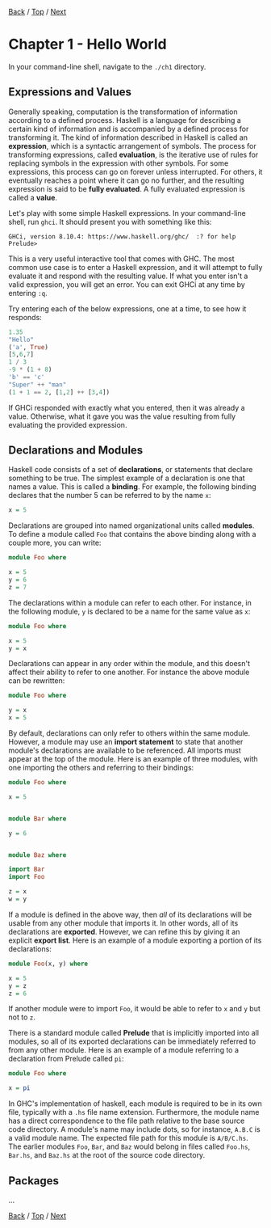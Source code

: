 [Back](README.md) / [Top](README.md) / [Next](Chapter2.md)

Chapter 1 - Hello World
=======================

In your command-line shell, navigate to the `./ch1` directory.

Expressions and Values
------

Generally speaking, computation is the transformation of information according to a defined process.
Haskell is a language for describing a certain kind of information and is accompanied by a defined
process for transforming it. The kind of information described in Haskell is called an **expression**,
which is a syntactic arrangement of symbols. The process for transforming expressions, called
**evaluation**, is the iterative use of rules for replacing symbols in the expression with other symbols.
For some expressions, this process can go on forever unless interrupted. For others, it eventually reaches
a point where it can go no further, and the resulting expression is said to be **fully evaluated**. A fully
evaluated expression is called a **value**.

Let's play with some simple Haskell expressions. In your command-line shell, run `ghci`. It should
present you with something like this:

```console
GHCi, version 8.10.4: https://www.haskell.org/ghc/  :? for help
Prelude>
```

This is a very useful interactive tool that comes with GHC. The most common use case is to enter a
Haskell expression, and it will attempt to fully evaluate it and respond with the resulting value.
If what you enter isn't a valid expression, you will get an error. You can exit GHCi at any time by
entering `:q`.

Try entering each of the below expressions, one at a time, to see how it responds:

```hs
1.35
"Hello"
('a', True)
[5,6,7]
1 / 3
-9 * (1 + 8) 
'b' == 'c'
"Super" ++ "man"
(1 + 1 == 2, [1,2] ++ [3,4])
```

If GHCi responded with exactly what you entered, then it was already a value. Otherwise, what it gave
you was the value resulting from fully evaluating the provided expression.

Declarations and Modules
-------

Haskell code consists of a set of **declarations**, or statements that declare something to be true.
The simplest example of a declaration is one that names a value. This is called a **binding**. For example,
the following binding declares that the number 5 can be referred to by the name `x`:

```hs
x = 5
```

Declarations are grouped into named organizational units called **modules**. To define a module called `Foo`
that contains the above binding along with a couple more, you can write:

```hs
module Foo where

x = 5
y = 6
z = 7
```

The declarations within a module can refer to each other.  For instance, in the following module, `y` is
declared to be a name for the same value as `x`:

```hs
module Foo where

x = 5
y = x
```

Declarations can appear in any order within the module, and this doesn't affect their ability to refer to one another.
For instance the above module can be rewritten:

```hs
module Foo where

y = x
x = 5
```

By default, declarations can only refer to others within the same module. However, a module may use an
**import statement** to state that another module's declarations are available to be referenced. All imports
must appear at the top of the module. Here is an example of three modules, with one importing the others and
referring to their bindings:

```hs
module Foo where

x = 5


module Bar where

y = 6


module Baz where

import Bar
import Foo

z = x
w = y
```

If a module is defined in the above way, then *all* of its declarations will be usable from any other
module that imports it. In other words, all of its declarations are **exported**. However, we can
refine this by giving it an explicit **export list**. Here is an example of a module exporting a
portion of its declarations:

```hs
module Foo(x, y) where

x = 5
y = z
z = 6
```

If another module were to import `Foo`, it would be able to refer to `x` and `y` but not to `z`.

There is a standard module called **Prelude** that is implicitly imported into all modules, so all
of its exported declarations can be immediately referred to from any other module. Here is an example
of a module referring to a declaration from Prelude called `pi`:

```hs
module Foo where

x = pi
```

In GHC's implementation of haskell, each module is required to be in its own file, typically with a `.hs`
file name extension. Furthermore, the module name has a direct correspondence to the file path relative
to the base source code directory. A module's name may include dots, so for instance, `A.B.C` is a valid
module name. The expected file path for this  module is `A/B/C.hs`. The earlier modules `Foo`, `Bar`,
and `Baz` would belong in files called `Foo.hs`, `Bar.hs`, and `Baz.hs` at the root of the source
code directory.

Packages
--------

...

[Back](README.md) / [Top](README.md) / [Next](Chapter2.md)
